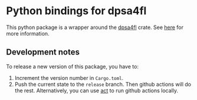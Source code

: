 
# Python bindings for dpsa4fl
This python package is a wrapper around the [dpsa4fl](https://github.com/dpsa-project/dpsa4fl) crate.
See [here](https://github.com/dpsa-project/overview) for more information.

## Development notes
To release a new version of this package, you have to:
 1. Increment the version number in `Cargo.toml`.
 2. Push the current state to the `release` branch. Then github actions will do the rest.
    Alternatively, you can use [act](https://github.com/nektos/act) to run github actions locally.

